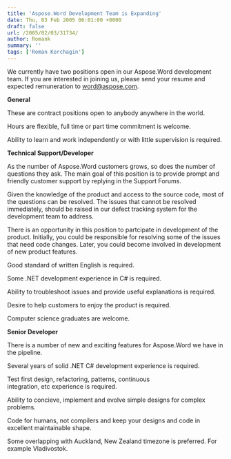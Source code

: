 ```yaml
---
title: 'Aspose.Word Development Team is Expanding'
date: Thu, 03 Feb 2005 06:01:00 +0000
draft: false
url: /2005/02/03/31734/
author: Romank
summary: ''
tags: ['Roman Korchagin']
---
```


We currently have two positions open in our Aspose.Word development team. If you are interested in joining us, please send your resume and expected remuneration to [word@aspose.com][1].

**General**

These are contract positions open to anybody anywhere in the world.

Hours are flexible, full time or part time commitment is welcome.

Ability to learn and work independently or with little supervision is required.

**Technical Support/Developer**

As the number of Aspose.Word customers grows, so does the number of questions they ask. The main goal of this position is to provide prompt and friendly customer support by replying in the Support Forums.

Given the knowledge of the product and access to the source code, most of the questions can be resolved. The issues that cannot be resolved immediately, should be raised in our defect tracking system for the development team to address.

There is an opportunity in this position to partcipate in development of the product. Initially, you could be responsible for resolving some of the issues that need code changes. Later, you could become involved in development of new product features.

Good standard of written English is required.

Some .NET development experience in C# is required.

Ability to troubleshoot issues and provide useful explanations is required.

Desire to help customers to enjoy the product is required.

Computer science graduates are welcome.

**Senior Developer**

There is a number of new and exciting features for Aspose.Word we have in the pipeline.

Several years of solid .NET C# development experience is required.

Test first design, refactoring, patterns, continuous integration, etc experience is required.

Ability to concieve, implement and evolve simple designs for complex problems.

Code for humans, not compilers and keep your designs and code in excellent maintainable shape.

Some overlapping with Auckland, New Zealand timezone is preferred. For example Vladivostok.




[1]: mailto:word@aspose.com



